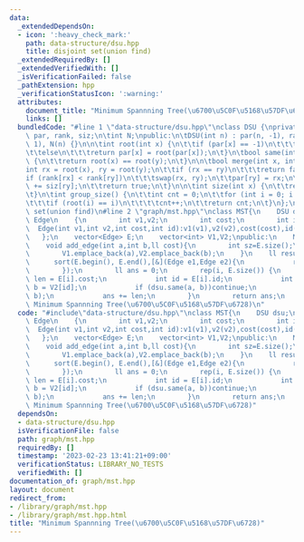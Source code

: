 ```yaml
---
data:
  _extendedDependsOn:
  - icon: ':heavy_check_mark:'
    path: data-structure/dsu.hpp
    title: disjoint set(union find)
  _extendedRequiredBy: []
  _extendedVerifiedWith: []
  _isVerificationFailed: false
  _pathExtension: hpp
  _verificationStatusIcon: ':warning:'
  attributes:
    document_title: "Minimum Spannning Tree(\u6700\u5C0F\u5168\u57DF\u6728)"
    links: []
  bundledCode: "#line 1 \"data-structure/dsu.hpp\"\nclass DSU {\nprivate:\n\tvector<int>\
    \ par, rank, siz;\n\tint N;\npublic:\n\tDSU(int n) : par(n, -1), rank(n, 0), siz(n,\
    \ 1), N(n) {}\n\n\tint root(int x) {\n\t\tif (par[x] == -1)\n\t\t\treturn x;\n\
    \t\telse\n\t\t\treturn par[x] = root(par[x]);\n\t}\n\tbool same(int x, int y)\
    \ {\n\t\treturn root(x) == root(y);\n\t}\n\n\tbool merge(int x, int y) {\n\t\t\
    int rx = root(x), ry = root(y);\n\t\tif (rx == ry)\n\t\t\treturn false;\n\n\t\t\
    if (rank[rx] < rank[ry])\n\t\t\tswap(rx, ry);\n\t\tpar[ry] = rx;\n\n\t\tsiz[rx]\
    \ += siz[ry];\n\t\treturn true;\n\t}\n\n\tint size(int x) {\n\t\treturn siz[root(x)];\n\
    \t}\n\tint group_size() {\n\t\tint cnt = 0;\n\t\tfor (int i = 0; i < N; i++)\n\
    \t\t\tif (root(i) == i)\n\t\t\t\tcnt++;\n\t\treturn cnt;\n\t}\n};\n///@brief disjoint\
    \ set(union find)\n#line 2 \"graph/mst.hpp\"\nclass MST{\n    DSU dsu;\n    struct\
    \ Edge\n    {\n        int v1,v2;\n        int cost;\n        int id;\n      \
    \  Edge(int v1,int v2,int cost,int id):v1(v1),v2(v2),cost(cost),id(id){  }\n \
    \   };\n    vector<Edge> E;\n    vector<int> V1,V2;\npublic:\n    MST(int V):dsu(V){}\n\
    \    void add_edge(int a,int b,ll cost){\n        int sz=E.size();\n        E.emplace_back(a,b,cost,sz);\n\
    \        V1.emplace_back(a),V2.emplace_back(b);\n    }\n    ll result() {\n  \
    \      sort(E.begin(), E.end(),[&](Edge e1,Edge e2){\n            return e1.cost<e2.cost;\n\
    \        });\n        ll ans = 0;\n        rep(i, E.size()) {\n            int\
    \ len = E[i].cost;\n            int id = E[i].id;\n            int a = V1[id],\
    \ b = V2[id];\n            if (dsu.same(a, b))continue;\n            dsu.merge(a,\
    \ b);\n            ans += len;\n        }\n        return ans;\n    }\n};\n///@brief\
    \ Minimum Spannning Tree(\u6700\u5C0F\u5168\u57DF\u6728)\n"
  code: "#include\"data-structure/dsu.hpp\"\nclass MST{\n    DSU dsu;\n    struct\
    \ Edge\n    {\n        int v1,v2;\n        int cost;\n        int id;\n      \
    \  Edge(int v1,int v2,int cost,int id):v1(v1),v2(v2),cost(cost),id(id){  }\n \
    \   };\n    vector<Edge> E;\n    vector<int> V1,V2;\npublic:\n    MST(int V):dsu(V){}\n\
    \    void add_edge(int a,int b,ll cost){\n        int sz=E.size();\n        E.emplace_back(a,b,cost,sz);\n\
    \        V1.emplace_back(a),V2.emplace_back(b);\n    }\n    ll result() {\n  \
    \      sort(E.begin(), E.end(),[&](Edge e1,Edge e2){\n            return e1.cost<e2.cost;\n\
    \        });\n        ll ans = 0;\n        rep(i, E.size()) {\n            int\
    \ len = E[i].cost;\n            int id = E[i].id;\n            int a = V1[id],\
    \ b = V2[id];\n            if (dsu.same(a, b))continue;\n            dsu.merge(a,\
    \ b);\n            ans += len;\n        }\n        return ans;\n    }\n};\n///@brief\
    \ Minimum Spannning Tree(\u6700\u5C0F\u5168\u57DF\u6728)"
  dependsOn:
  - data-structure/dsu.hpp
  isVerificationFile: false
  path: graph/mst.hpp
  requiredBy: []
  timestamp: '2023-02-23 13:41:21+09:00'
  verificationStatus: LIBRARY_NO_TESTS
  verifiedWith: []
documentation_of: graph/mst.hpp
layout: document
redirect_from:
- /library/graph/mst.hpp
- /library/graph/mst.hpp.html
title: "Minimum Spannning Tree(\u6700\u5C0F\u5168\u57DF\u6728)"
---
```


